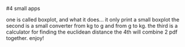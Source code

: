 #4 small apps

one is called boxplot, and what it does... it only print a small boxplot
the second is a small converter from kg to g and from g to kg.
the third is a calculator for finding the euclidean distance 
the 4th will combine 2 pdf together.
enjoy!

